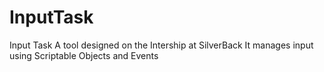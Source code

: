 # InputTask
Input Task
A tool designed on the Intership at SilverBack
It manages input using Scriptable Objects and Events
